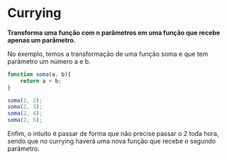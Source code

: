 # Currying

**Transforma uma função com n parâmetros em uma função que recebe apenas um parâmetro.**

No exemplo, temos a transformação de uma função soma e que tem parâmetro um número a e b.
```js
function soma(a, b){
    return a + b;
}

soma(2, 2);
soma(2, 3);
soma(2, 4);
soma(2, 5);

```
Enfim, o intuito é passar de forma que não precise passar o 2 toda hora, sendo que no currying haverá uma nova função que recebe o segundo parâmetro.
